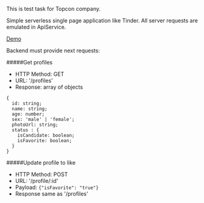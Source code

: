 This is test task for Topcon company.

Simple serverless single page application like Tinder. All server requests are emulated in ApiService.

[Demo](https://ng-tinder.web.app)

Backend must provide next requests:

#####Get profiles
* HTTP Method: GET
* URL: '/profiles'
* Response: array of objects
```
{
  id: string;
  name: string;
  age: number;
  sex: 'male' | 'female';
  photoUrl: string;
  status : {
    isCandidate: boolean;
    isFavorite: boolean;
  }
}
```

#####Update profile to like
* HTTP Method: POST
* URL: '/profile/:id'
* Payload: ```{"isFavorite": "true"}```
* Response same as '/profiles'
